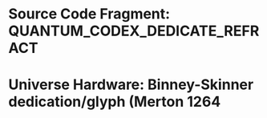 # Source Code Fragment: QUANTUM_CODEX_DEDICATE_REFRACT
# Universe Hardware: Binney-Skinner dedication/glyph (Merton 1264